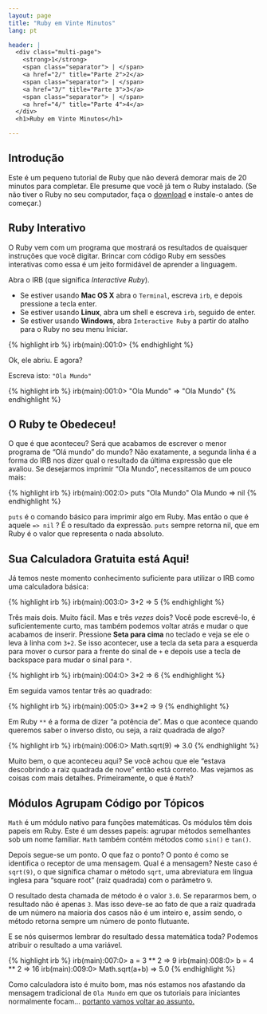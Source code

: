 ```yaml
---
layout: page
title: "Ruby em Vinte Minutos"
lang: pt

header: |
  <div class="multi-page">
    <strong>1</strong>
    <span class="separator"> | </span>
    <a href="2/" title="Parte 2">2</a>
    <span class="separator"> | </span>
    <a href="3/" title="Parte 3">3</a>
    <span class="separator"> | </span>
    <a href="4/" title="Parte 4">4</a>
  </div>
  <h1>Ruby em Vinte Minutos</h1>

---
```


## Introdução

Este é um pequeno tutorial de Ruby que não deverá demorar mais de 20
minutos para completar. Ele presume que você já tem o Ruby instalado.
(Se não tiver o Ruby no seu computador, faça o [download][installation]
e instale-o antes de começar.)

## Ruby Interativo

O Ruby vem com um programa que mostrará os resultados de quaisquer
instruções que você digitar. Brincar com código Ruby em sessões interativas
como essa é um jeito formidável de aprender a linguagem.

Abra o IRB (que significa _Interactive Ruby_).

* Se estiver usando **Mac OS X** abra o `Terminal`, escreva `irb`, e depois
  pressione a tecla enter.
* Se estiver usando **Linux**, abra um shell e escreva `irb`, seguido de
  enter.
* Se estiver usando **Windows**, abra `Interactive Ruby` a partir do atalho
  para o Ruby no seu menu Iniciar.

{% highlight irb %}
irb(main):001:0>
{% endhighlight %}

Ok, ele abriu. E agora?

Escreva isto: `"Ola Mundo"`

{% highlight irb %}
irb(main):001:0> "Ola Mundo"
=> "Ola Mundo"
{% endhighlight %}

## O Ruby te Obedeceu!

O que é que aconteceu? Será que acabamos de escrever o menor
programa de “Olá mundo” do mundo? Não exatamente, a segunda linha é a forma do
IRB nos dizer qual o resultado da última expressão que ele avaliou. Se
desejarmos imprimir “Ola Mundo”, necessitamos de um pouco mais:

{% highlight irb %}
irb(main):002:0> puts "Ola Mundo"
Ola Mundo
=> nil
{% endhighlight %}

`puts` é o comando básico para imprimir algo em Ruby. Mas então o que é
aquele `=> nil` ? É o resultado da expressão. `puts` sempre retorna nil,
que em Ruby é o valor que representa o nada absoluto.

## Sua Calculadora Gratuita está Aqui!

Já temos neste momento conhecimento suficiente para utilizar o IRB como
uma calculadora básica:

{% highlight irb %}
irb(main):003:0> 3+2
=> 5
{% endhighlight %}

Três mais dois. Muito fácil. Mas e três *vezes* dois? Você pode
escrevê-lo, é suficientemente curto, mas também podemos voltar atrás e
mudar o que acabamos de inserir. Pressione **Seta para cima** no
teclado e veja se ele o leva à linha com `3+2`. Se isso acontecer, use a
tecla da seta para a esquerda para mover o cursor para a frente do sinal
de `+` e depois use a tecla de backspace para mudar o sinal para `*`.

{% highlight irb %}
irb(main):004:0> 3*2
=> 6
{% endhighlight %}

Em seguida vamos tentar três ao quadrado:

{% highlight irb %}
irb(main):005:0> 3**2
=> 9
{% endhighlight %}

Em Ruby `**` é a forma de dizer “a potência de”. Mas o que acontece quando
queremos saber o inverso disto, ou seja, a raiz quadrada de algo?

{% highlight irb %}
irb(main):006:0> Math.sqrt(9)
=> 3.0
{% endhighlight %}

Muito bem, o que aconteceu aqui? Se você achou que ele “estava descobrindo
a raiz quadrada de nove” então está correto. Mas vejamos as coisas com
mais detalhes. Primeiramente, o que é `Math`?

## Módulos Agrupam Código por Tópicos

`Math` é um módulo nativo para funções matemáticas. Os módulos têm dois
papeis em Ruby. Este é um desses papeis: agrupar métodos semelhantes sob
um nome familiar. `Math` também contém métodos como `sin()` e `tan()`.

Depois segue-se um ponto. O que faz o ponto? O ponto é como
se identifica o receptor de uma mensagem. Qual é a mensagem? Neste caso
é `sqrt(9)`, o que significa chamar o método `sqrt`, uma abreviatura em
língua inglesa para “square root” (raiz quadrada) com o parâmetro `9`.

O resultado desta chamada de método é o valor `3.0`. Se repararmos bem,
o resultado não é apenas `3`. Mas isso deve-se ao fato de que a raiz quadrada
de um número na maioria dos casos não é um inteiro e, assim sendo, o
método retorna sempre um número de ponto flutuante.

E se nós quisermos lembrar do resultado dessa matemática toda? Podemos
atribuir o resultado a uma variável.

{% highlight irb %}
irb(main):007:0> a = 3 ** 2
=> 9
irb(main):008:0> b = 4 ** 2
=> 16
irb(main):009:0> Math.sqrt(a+b)
=> 5.0
{% endhighlight %}

Como calculadora isto é muito bom, mas nós estamos nos afastando da
mensagem tradicional de `Ola Mundo` em que os tutoriais para iniciantes
normalmente focam… [portanto vamos voltar ao assunto.](2/)

[installation]: /pt/documentation/installation/
